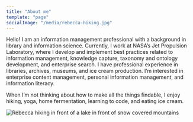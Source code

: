 ```yaml
---
title: "About me"
template: "page"
socialImage: "/media/rebecca-hiking.jpg"
---
```


Hello! I am an information management professional with a background in library and information science. Currently, I work at NASA’s Jet Propulsion Laboratory, where I develop and implement best practices related to information management, knowledge capture, taxonomy and ontology development, and enterprise search. I have professional experience in libraries, archives, museums, and ice cream production. I’m interested in enterprise content management, personal information management, and information literacy.

When I’m not thinking about how to make all the things findable, I enjoy hiking, yoga, home fermentation, learning to code, and eating ice cream.

![Rebecca hiking in front of a lake in front of snow covered mountains](/media/rebecca-hiking.jpg)
